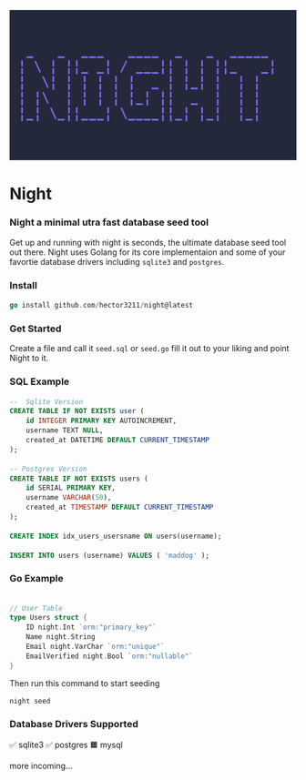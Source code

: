 ![Night image](./public/night.png)

# Night

### Night a minimal utra fast database seed tool

Get up and running with night is seconds, the ultimate database seed tool out there. Night uses Golang for its core implementaion and some of your favortie database drivers including `sqlite3` and `postgres`.

### Install

```go
go install github.com/hector3211/night@latest
```

### Get Started

Create a file and call it `seed.sql` or `seed.go` fill it out to your liking and point Night to it.

### SQL Example

```sql
--  Sqlite Version
CREATE TABLE IF NOT EXISTS user (
    id INTEGER PRIMARY KEY AUTOINCREMENT,
    username TEXT NULL,
    created_at DATETIME DEFAULT CURRENT_TIMESTAMP
);

-- Postgres Version
CREATE TABLE IF NOT EXISTS users (
    id SERIAL PRIMARY KEY,
    username VARCHAR(50),
    created_at TIMESTAMP DEFAULT CURRENT_TIMESTAMP
);

CREATE INDEX idx_users_usersname ON users(username);

INSERT INTO users (username) VALUES ( 'maddog' );
```

### Go Example

```go

// User Table
type Users struct {
    ID night.Int `orm:"primary_key"`
    Name night.String
    Email night.VarChar `orm:"unique"`
    EmailVerified night.Bool `orm:"nullable"`
}

```

Then run this command to start seeding

```bash
night seed
```

### Database Drivers Supported

✅ sqlite3
✅ postgres
🟧 mysql

more incoming...
